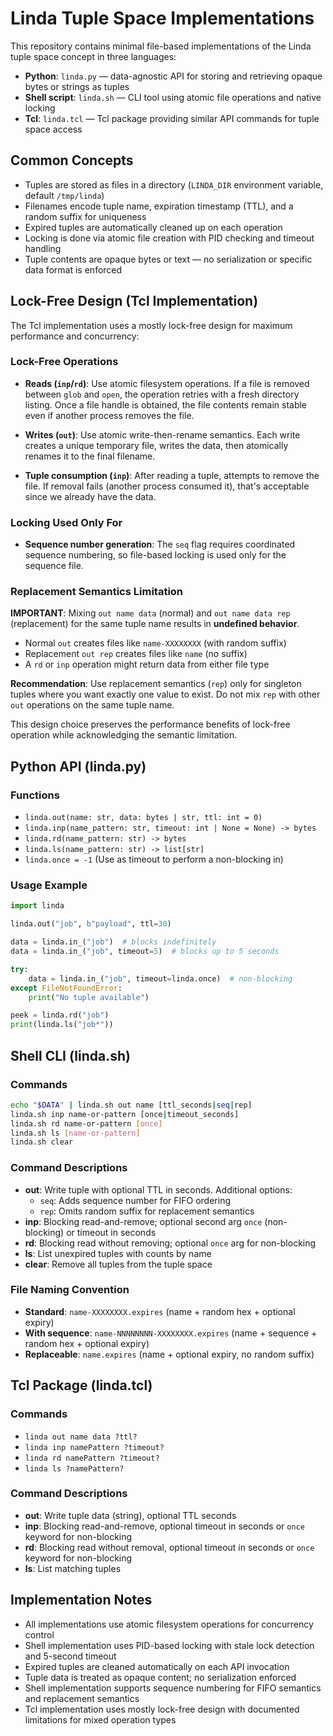 # Linda Tuple Space Implementations

This repository contains minimal file-based implementations of the Linda tuple space concept in three languages:

- **Python**: `linda.py` — data-agnostic API for storing and retrieving opaque bytes or strings as tuples
- **Shell script**: `linda.sh` — CLI tool using atomic file operations and native locking
- **Tcl**: `linda.tcl` — Tcl package providing similar API commands for tuple space access

## Common Concepts

- Tuples are stored as files in a directory (`LINDA_DIR` environment variable, default `/tmp/linda`)
- Filenames encode tuple name, expiration timestamp (TTL), and a random suffix for uniqueness
- Expired tuples are automatically cleaned up on each operation
- Locking is done via atomic file creation with PID checking and timeout handling
- Tuple contents are opaque bytes or text — no serialization or specific data format is enforced

## Lock-Free Design (Tcl Implementation)

The Tcl implementation uses a mostly lock-free design for maximum performance and concurrency:

### Lock-Free Operations

- **Reads (`inp`/`rd`)**: Use atomic filesystem operations. If a file is removed between `glob` and `open`, the operation retries with a fresh directory listing. Once a file handle is obtained, the file contents remain stable even if another process removes the file.

- **Writes (`out`)**: Use atomic write-then-rename semantics. Each write creates a unique temporary file, writes the data, then atomically renames it to the final filename.

- **Tuple consumption (`inp`)**: After reading a tuple, attempts to remove the file. If removal fails (another process consumed it), that's acceptable since we already have the data.

### Locking Used Only For

- **Sequence number generation**: The `seq` flag requires coordinated sequence numbering, so file-based locking is used only for the sequence file.

### Replacement Semantics Limitation

**IMPORTANT**: Mixing `out name data` (normal) and `out name data rep` (replacement) for the same tuple name results in **undefined behavior**.

- Normal `out` creates files like `name-XXXXXXXX` (with random suffix)
- Replacement `out rep` creates files like `name` (no suffix)
- A `rd` or `inp` operation might return data from either file type

**Recommendation**: Use replacement semantics (`rep`) only for singleton tuples where you want exactly one value to exist. Do not mix `rep` with other `out` operations on the same tuple name.

This design choice preserves the performance benefits of lock-free operation while acknowledging the semantic limitation.

## Python API (linda.py)

### Functions

- `linda.out(name: str, data: bytes | str, ttl: int = 0)`
- `linda.inp(name_pattern: str, timeout: int | None = None) -> bytes`
- `linda.rd(name_pattern: str) -> bytes`
- `linda.ls(name_pattern: str) -> list[str]`
- `linda.once = -1` (Use as timeout to perform a non-blocking in)

### Usage Example

```python
import linda

linda.out("job", b"payload", ttl=30)

data = linda.in_("job")  # blocks indefinitely
data = linda.in_("job", timeout=5)  # blocks up to 5 seconds

try:
    data = linda.in_("job", timeout=linda.once)  # non-blocking
except FileNotFoundError:
    print("No tuple available")

peek = linda.rd("job")
print(linda.ls("job*"))
```

## Shell CLI (linda.sh)

### Commands

```bash
echo "$DATA" | linda.sh out name [ttl_seconds|seq|rep]
linda.sh inp name-or-pattern [once|timeout_seconds]
linda.sh rd name-or-pattern [once]
linda.sh ls [name-or-pattern]
linda.sh clear
```

### Command Descriptions

- **out**: Write tuple with optional TTL in seconds. Additional options:
  - `seq`: Adds sequence number for FIFO ordering
  - `rep`: Omits random suffix for replacement semantics
- **inp**: Blocking read-and-remove; optional second arg `once` (non-blocking) or timeout in seconds
- **rd**: Blocking read without removing; optional `once` arg for non-blocking
- **ls**: List unexpired tuples with counts by name
- **clear**: Remove all tuples from the tuple space

### File Naming Convention

- **Standard**: `name-XXXXXXXX.expires` (name + random hex + optional expiry)
- **With sequence**: `name-NNNNNNNN-XXXXXXXX.expires` (name + sequence + random hex + optional expiry)
- **Replaceable**: `name.expires` (name + optional expiry, no random suffix)

## Tcl Package (linda.tcl)

### Commands

- `linda out name data ?ttl?`
- `linda inp namePattern ?timeout?`
- `linda rd namePattern ?timeout?`
- `linda ls ?namePattern?`

### Command Descriptions

- **out**: Write tuple data (string), optional TTL seconds
- **inp**: Blocking read-and-remove, optional timeout in seconds or `once` keyword for non-blocking
- **rd**: Blocking read without removal, optional timeout in seconds or `once` keyword for non-blocking  
- **ls**: List matching tuples

## Implementation Notes

- All implementations use atomic filesystem operations for concurrency control
- Shell implementation uses PID-based locking with stale lock detection and 5-second timeout
- Expired tuples are cleaned automatically on each API invocation
- Tuple data is treated as opaque content; no serialization enforced
- Shell implementation supports sequence numbering for FIFO semantics and replacement semantics
- Tcl implementation uses mostly lock-free design with documented limitations for mixed operation types